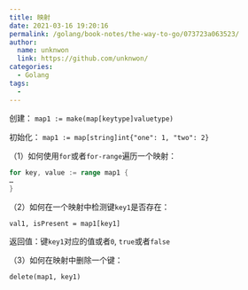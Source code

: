 ```yaml
---
title: 映射
date: 2021-03-16 19:20:16
permalink: /golang/book-notes/the-way-to-go/073723a063523/
author: 
  name: unknwon
  link: https://github.com/unknwon/
categories:
  - Golang
tags:
  - 
---
```


创建：    `map1 := make(map[keytype]valuetype)`

初始化：   `map1 := map[string]int{"one": 1, "two": 2}`

（1）如何使用`for`或者`for-range`遍历一个映射：

```go
for key, value := range map1 {
…
}
```

（2）如何在一个映射中检测键`key1`是否存在：

`val1, isPresent = map1[key1]`

返回值：键`key1`对应的值或者`0`, `true`或者`false`
    
（3）如何在映射中删除一个键：

`delete(map1, key1)`
